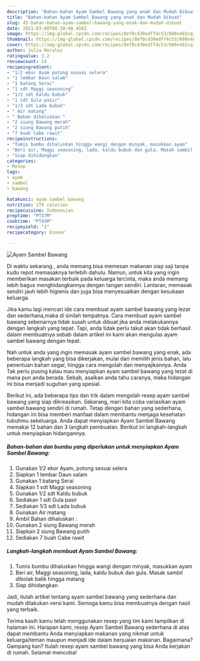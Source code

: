 ```yaml
---
description: "Bahan-bahan Ayam Sambel Bawang yang enak dan Mudah Dibuat"
title: "Bahan-bahan Ayam Sambel Bawang yang enak dan Mudah Dibuat"
slug: 45-bahan-bahan-ayam-sambel-bawang-yang-enak-dan-mudah-dibuat
date: 2021-03-08T08:30:00.456Z
image: https://img-global.cpcdn.com/recipes/8ef0c430edff4c53/680x482cq70/ayam-sambel-bawang-foto-resep-utama.jpg
thumbnail: https://img-global.cpcdn.com/recipes/8ef0c430edff4c53/680x482cq70/ayam-sambel-bawang-foto-resep-utama.jpg
cover: https://img-global.cpcdn.com/recipes/8ef0c430edff4c53/680x482cq70/ayam-sambel-bawang-foto-resep-utama.jpg
author: Julia Morales
ratingvalue: 3.2
reviewcount: 14
recipeingredient:
- "1/2 ekor Ayam potong sesuai selera"
- "1 lembar Daun salam"
- "1 batang Serai"
- "1 sdt Maggi seasoning"
- "1/2 sdt Kaldu bubuk"
- "1 sdt Gula pasir"
- "1/3 sdt Lada bubuk"
- " Air matang"
- " Bahan dihaluskan "
- "2 siung Bawang merah"
- "2 siung Bawang putih"
- "7 buah Cabe rawit"
recipeinstructions:
- "Tumis bumbu dihaluskan hingga wangi dengan minyak, masukkan ayam"
- "Beri air, Maggi seasoning, lada, kaldu bubuk dan gula. Masak sambil dibolak balik hingga matang"
- "Siap dihidangkan"
categories:
- Resep
tags:
- ayam
- sambel
- bawang

katakunci: ayam sambel bawang 
nutrition: 279 calories
recipecuisine: Indonesian
preptime: "PT37M"
cooktime: "PT45M"
recipeyield: "1"
recipecategory: Dinner

---
```



![Ayam Sambel Bawang](https://img-global.cpcdn.com/recipes/8ef0c430edff4c53/680x482cq70/ayam-sambel-bawang-foto-resep-utama.jpg)

Di waktu  sekarang , anda memang bisa memesan makanan siap saji tanpa kudu repot memasaknya terlebih dahulu. Namun, untuk kita yang ingin memberikan masakan terbaik pada keluarga tercinta, maka anda memang lebih bagus menghidangkannya dengan tangan sendiri. Lantaran, memasak sendiri jauh lebih higienis dan juga bisa menyesuaikan dengan kesukaan keluarga.

Jika kamu lagi mencari ide cara membuat ayam sambel bawang yang lezat dan sederhana,maka di sinilah tempatnya. Cara membuat ayam sambel bawang  sebenarnya tidak susah untuk dibuat jika anda melakukannya dengan langkah yang tepat. Tapi, anda tidak perlu takut akan tidak berhasil dalam membuatnya 
sebab dalam artikel ini kami akan mengulas ayam sambel bawang dengan tepat.  



Nah untuk anda yang ingin memasak ayam sambel bawang yang enak, ada beberapa langkah yang bisa dikerjakan, mulai dari memilih jenis bahan, lalu penentuan bahan segar, hingga cara mengolah dan menyajikannya. Anda Tak perlu pusing kalau mau menyiapkan ayam sambel bawang yang lezat di mana pun anda berada. Sebab, asalkan anda  tahu caranya, maka hidangan ini bisa menjadi suguhan yang spesial.

Berikut ini, ada beberapa tips dan trik dalam mengolah resep ayam sambel bawang yang siap dikreasikan. Sekarang, mari kita coba variasikan ayam sambel bawang sendiri di rumah. Tetap dengan bahan yang sederhana, hidangan ini bisa memberi manfaat dalam membantu menjaga kesehatan tubuhmu sekeluarga. Anda dapat menyiapkan Ayam Sambel Bawang memakai 12 bahan dan 3 langkah pembuatan. Berikut ini langkah-langkah untuk menyiapkan hidangannya.

<!--inarticleads1-->

##### Bahan-bahan dan bumbu yang diperlukan untuk menyiapkan Ayam Sambel Bawang:

1. Gunakan 1/2 ekor Ayam, potong sesuai selera
1. Siapkan 1 lembar Daun salam
1. Gunakan 1 batang Serai
1. Siapkan 1 sdt Maggi seasoning
1. Gunakan 1/2 sdt Kaldu bubuk
1. Sediakan 1 sdt Gula pasir
1. Sediakan 1/3 sdt Lada bubuk
1. Gunakan  Air matang
1. Ambil  Bahan dihaluskan :
1. Gunakan 2 siung Bawang merah
1. Siapkan 2 siung Bawang putih
1. Sediakan 7 buah Cabe rawit




<!--inarticleads2-->

##### Langkah-langkah membuat Ayam Sambel Bawang:

1. Tumis bumbu dihaluskan hingga wangi dengan minyak, masukkan ayam
1. Beri air, Maggi seasoning, lada, kaldu bubuk dan gula. Masak sambil dibolak balik hingga matang
1. Siap dihidangkan




Jadi, itulah artikel tentang  ayam sambel bawang  yang sederhana dan mudah dilakukan versi kami. Semoga kamu bisa membuatnya dengan hasil yang terbaik. 

Terima kasih kamu telah menggunakan resep yang tim kami tampilkan di halaman ini. Harapan kami, resep  Ayam Sambel Bawang sederhana di atas dapat membantu Anda menyiapkan makanan yang nikmat untuk keluarga/teman maupun menjadi ide dalam berjualan makanan. Bagaimana? Gampang kan? Itulah resep ayam sambel bawang yang bisa Anda kerjakan di rumah. Selamat mencoba!

